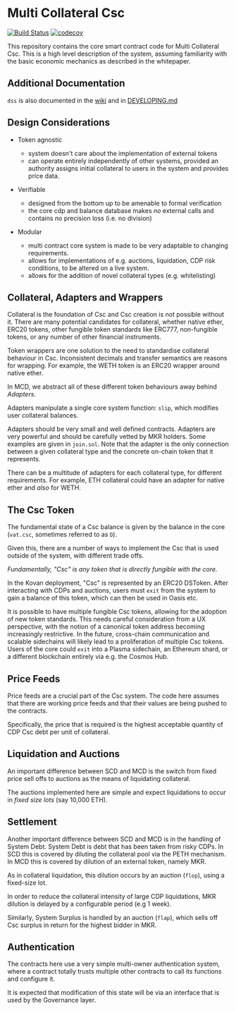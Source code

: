 # Multi Collateral Csc
[![Build Status](https://travis-ci.com/makerdao/dss.svg?branch=master)](https://travis-ci.com/makerdao/dss)
[![codecov](https://codecov.io/gh/makerdao/dss/branch/master/graph/badge.svg)](https://codecov.io/gh/makerdao/dss)

This repository contains the core smart contract code for Multi
Collateral Csc. This is a high level description of the system, assuming
familiarity with the basic economic mechanics as described in the
whitepaper.

## Additional Documentation

`dss` is also documented in the [wiki](https://github.com/makerdao/dss/wiki) and in [DEVELOPING.md](https://github.com/makerdao/dss/blob/master/DEVELOPING.md)

## Design Considerations

- Token agnostic
  - system doesn't care about the implementation of external tokens
  - can operate entirely independently of other systems, provided an authority assigns
    initial collateral to users in the system and provides price data.

- Verifiable
  - designed from the bottom up to be amenable to formal verification
  - the core cdp and balance database makes *no* external calls and
    contains *no* precision loss (i.e. no division)

- Modular
  - multi contract core system is made to be very adaptable to changing
    requirements.
  - allows for implementations of e.g. auctions, liquidation, CDP risk
    conditions, to be altered on a live system.
  - allows for the addition of novel collateral types (e.g. whitelisting)


## Collateral, Adapters and Wrappers

Collateral is the foundation of Csc and Csc creation is not possible
without it. There are many potential candidates for collateral, whether
native ether, ERC20 tokens, other fungible token standards like ERC777,
non-fungible tokens, or any number of other financial instruments.

Token wrappers are one solution to the need to standardise collateral
behaviour in Csc. Inconsistent decimals and transfer semantics are
reasons for wrapping. For example, the WETH token is an ERC20 wrapper
around native ether.

In MCD, we abstract all of these different token behaviours away behind
*Adapters*.

Adapters manipulate a single core system function: `slip`, which
modifies user collateral balances.

Adapters should be very small and well defined contracts. Adapters are
very powerful and should be carefully vetted by MKR holders. Some
examples are given in `join.sol`. Note that the adapter is the only
connection between a given collateral type and the concrete on-chain
token that it represents.

There can be a multitude of adapters for each collateral type, for
different requirements. For example, ETH collateral could have an
adapter for native ether and *also* for WETH.


## The Csc Token

The fundamental state of a Csc balance is given by the balance in the
core (`vat.csc`, sometimes referred to as `D`).

Given this, there are a number of ways to implement the Csc that is used
outside of the system, with different trade offs.

*Fundamentally, "Csc" is any token that is directly fungible with the
core.*

In the Kovan deployment, "Csc" is represented by an ERC20 DSToken.
After interacting with CDPs and auctions, users must `exit` from the
system to gain a balance of this token, which can then be used in Oasis
etc.

It is possible to have multiple fungible Csc tokens, allowing for the
adoption of new token standards. This needs careful consideration from a
UX perspective, with the notion of a canonical token address becoming
increasingly restrictive. In the future, cross-chain communication and
scalable sidechains will likely lead to a proliferation of multiple Csc
tokens. Users of the core could `exit` into a Plasma sidechain, an
Ethereum shard, or a different blockchain entirely via e.g. the Cosmos
Hub.


## Price Feeds

Price feeds are a crucial part of the Csc system. The code here assumes
that there are working price feeds and that their values are being
pushed to the contracts.

Specifically, the price that is required is the highest acceptable
quantity of CDP Csc debt per unit of collateral.


## Liquidation and Auctions

An important difference between SCD and MCD is the switch from fixed
price sell offs to auctions as the means of liquidating collateral.

The auctions implemented here are simple and expect liquidations to
occur in *fixed size lots* (say 10,000 ETH).


## Settlement

Another important difference between SCD and MCD is in the handling of
System Debt. System Debt is debt that has been taken from risky CDPs.
In SCD this is covered by diluting the collateral pool via the PETH
mechanism. In MCD this is covered by dilution of an external token,
namely MKR.

As in collateral liquidation, this dilution occurs by an auction
(`flop`), using a fixed-size lot.

In order to reduce the collateral intensity of large CDP liquidations,
MKR dilution is delayed by a configurable period (e.g 1 week).

Similarly, System Surplus is handled by an auction (`flap`), which sells
off Csc surplus in return for the highest bidder in MKR.


## Authentication

The contracts here use a very simple multi-owner authentication system,
where a contract totally trusts multiple other contracts to call its
functions and configure it.

It is expected that modification of this state will be via an interface
that is used by the Governance layer.
